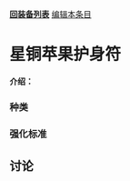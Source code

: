 [**回装备列表**](index.md)  [编辑本条目](https://github.com/GuguTown/Wiki/edit/main/equip/苹果.md) 
# 星铜苹果护身符
 **介绍：** 
### 种类

### 强化标准


## 讨论
<script  src="https://utteranc.es/client.js" repo="GuguTown/Discuss" issue-term="pathname" theme="github-light" crossorigin="anonymous" async></script>
